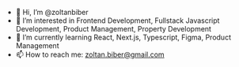 - 👋 Hi, I’m @zoltanbiber
- 👀 I’m interested in Frontend Development, Fullstack Javascript Development, Product Management, Property Development 
- 🌱 I’m currently learning React, Next.js, Typescript, Figma, Product Management
- 📫 How to reach me: zoltan.biber@gmail.com

<!---
zoltanbiber/zoltanbiber is a ✨ special ✨ repository because its `README.md` (this file) appears on your GitHub profile.
You can click the Preview link to take a look at your changes.
--->

